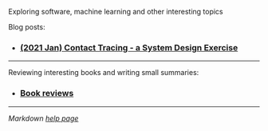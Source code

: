 Exploring software, machine learning and other interesting topics

Blog posts:
* ### [(2021 Jan) Contact Tracing - a System Design Exercise](blog_posts/contact_tracing.md)

***

Reviewing interesting books and writing small summaries:

* ### [Book reviews](book_reviews/index.md)

***

*Markdown [help page](markdown_help.md)*
